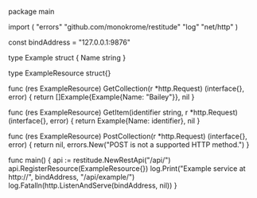 package main

import (
	"errors"
	"github.com/monokrome/restitude"
	"log"
	"net/http"
)

const bindAddress = "127.0.0.1:9876"

type Example struct {
	Name string
}

type ExampleResource struct{}

func (res ExampleResource) GetCollection(r *http.Request) (interface{}, error) {
	return []Example{Example{Name: "Bailey"}}, nil
}

func (res ExampleResource) GetItem(identifier string, r *http.Request) (interface{}, error) {
	return Example{Name: identifier}, nil
}

func (res ExampleResource) PostCollection(r *http.Request) (interface{}, error) {
	return nil, errors.New("POST is not a supported HTTP method.")
}

func main() {
	api := restitude.NewRestApi("/api/")
	api.RegisterResource(ExampleResource{})
	log.Print("Example service at http://", bindAddress, "/api/example/")
	log.Fatalln(http.ListenAndServe(bindAddress, nil))
}
